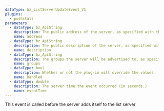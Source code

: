 ```yaml
---
dataType: bz_ListServerUpdateEvent_V1
plugins:
  - pushstats
parameters:
  - dataType: bz_ApiString
    description: The public address of the server, as specified with the `-publicaddr` command-line option.
    name: address
  - dataType: bz_ApiString
    description: The public description of the server, as specified with the `-publictitle` command-line option.
    name: description
  - dataType: bz_ApiString
    description: The groups the server will be advertised to, as specified with the `-advertise` command-line option.
    name: groups
  - dataType: bool
    description: Whether or not the plug-in will override the values
    name: handled
  - dataType: double
    description: The server time the event occurred (in seconds.)
    name: eventTime
---
```


This event is called before the server adds itself to the list server
